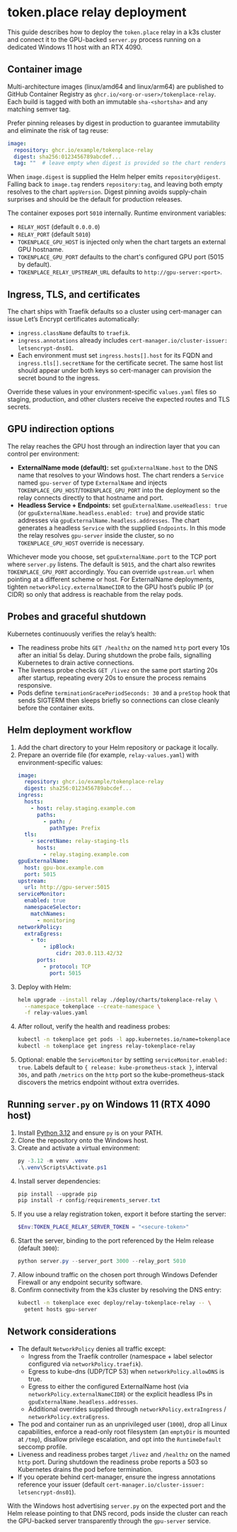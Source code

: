 # token.place relay deployment

This guide describes how to deploy the `token.place` relay in a k3s cluster and connect it to the
GPU-backed `server.py` process running on a dedicated Windows 11 host with an RTX 4090.

## Container image

Multi-architecture images (linux/amd64 and linux/arm64) are published to GitHub Container Registry
as `ghcr.io/<org-or-user>/tokenplace-relay`. Each build is tagged with both an immutable
`sha-<shortsha>` and any matching semver tag.

Prefer pinning releases by digest in production to guarantee immutability and eliminate the risk of
tag reuse:

```yaml
image:
  repository: ghcr.io/example/tokenplace-relay
  digest: sha256:0123456789abcdef...
  tag: ""  # leave empty when digest is provided so the chart renders `repo@digest`
```

When `image.digest` is supplied the Helm helper emits `repository@digest`. Falling back to
`image.tag` renders `repository:tag`, and leaving both empty resolves to the chart `appVersion`.
Digest pinning avoids supply-chain surprises and should be the default for production releases.

The container exposes port `5010` internally. Runtime environment variables:

- `RELAY_HOST` (default `0.0.0.0`)
- `RELAY_PORT` (default `5010`)
- `TOKENPLACE_GPU_HOST` is injected only when the chart targets an external GPU hostname.
- `TOKENPLACE_GPU_PORT` defaults to the chart's configured GPU port (5015 by default).
- `TOKENPLACE_RELAY_UPSTREAM_URL` defaults to `http://gpu-server:<port>`.

## Ingress, TLS, and certificates

The chart ships with Traefik defaults so a cluster using cert-manager can issue Let’s Encrypt
certificates automatically:

- `ingress.className` defaults to `traefik`.
- `ingress.annotations` already includes
  `cert-manager.io/cluster-issuer: letsencrypt-dns01`.
- Each environment must set `ingress.hosts[].host` for its FQDN and
  `ingress.tls[].secretName` for the certificate secret. The same host list should appear under both
  keys so cert-manager can provision the secret bound to the ingress.

Override these values in your environment-specific `values.yaml` files so staging, production, and
other clusters receive the expected routes and TLS secrets.

## GPU indirection options

The relay reaches the GPU host through an indirection layer that you can control per environment:

- **ExternalName mode (default):** set `gpuExternalName.host` to the DNS name that resolves to your
  Windows host. The chart renders a `Service` named `gpu-server` of type `ExternalName` and injects
  `TOKENPLACE_GPU_HOST`/`TOKENPLACE_GPU_PORT` into the deployment so the relay connects directly to
  that hostname and port.
- **Headless Service + Endpoints:** set `gpuExternalName.useHeadless: true` (or
  `gpuExternalName.headless.enabled: true`) and provide static addresses via
  `gpuExternalName.headless.addresses`. The chart generates a headless `Service` with the supplied
  `Endpoints`. In this mode the relay resolves `gpu-server` inside the cluster, so no
  `TOKENPLACE_GPU_HOST` override is necessary.

Whichever mode you choose, set `gpuExternalName.port` to the TCP port where `server.py` listens. The
default is `5015`, and the chart also rewrites `TOKENPLACE_GPU_PORT` accordingly. You can override
`upstream.url` when pointing at a different scheme or host. For ExternalName deployments, tighten
`networkPolicy.externalNameCIDR` to the GPU host’s public IP (or CIDR) so only that address is
reachable from the relay pods.

## Probes and graceful shutdown

Kubernetes continuously verifies the relay’s health:

- The readiness probe hits `GET /healthz` on the named `http` port every 10s after an initial 5s
  delay. During shutdown the probe fails, signalling Kubernetes to drain active connections.
- The liveness probe checks `GET /livez` on the same port starting 20s after startup, repeating every
  20s to ensure the process remains responsive.
- Pods define `terminationGracePeriodSeconds: 30` and a `preStop` hook that sends SIGTERM then sleeps
  briefly so connections can close cleanly before the container exits.

## Helm deployment workflow

1. Add the chart directory to your Helm repository or package it locally.
2. Prepare an override file (for example, `relay-values.yaml`) with environment-specific values:
   ```yaml
   image:
     repository: ghcr.io/example/tokenplace-relay
     digest: sha256:0123456789abcdef...
   ingress:
     hosts:
       - host: relay.staging.example.com
         paths:
           - path: /
             pathType: Prefix
     tls:
       - secretName: relay-staging-tls
         hosts:
           - relay.staging.example.com
   gpuExternalName:
     host: gpu-box.example.com
     port: 5015
   upstream:
     url: http://gpu-server:5015
   serviceMonitor:
     enabled: true
     namespaceSelector:
       matchNames:
         - monitoring
   networkPolicy:
     extraEgress:
       - to:
           - ipBlock:
               cidr: 203.0.113.42/32
         ports:
           - protocol: TCP
             port: 5015
   ```
3. Deploy with Helm:
   ```bash
   helm upgrade --install relay ./deploy/charts/tokenplace-relay \
     --namespace tokenplace --create-namespace \
     -f relay-values.yaml
   ```
4. After rollout, verify the health and readiness probes:
   ```bash
   kubectl -n tokenplace get pods -l app.kubernetes.io/name=tokenplace-relay
   kubectl -n tokenplace get ingress relay-tokenplace-relay
   ```
5. Optional: enable the `ServiceMonitor` by setting `serviceMonitor.enabled: true`. Labels default to
   `{ release: kube-prometheus-stack }`, interval `30s`, and path `/metrics` on the `http` port so the
   kube-prometheus-stack discovers the metrics endpoint without extra overrides.

## Running `server.py` on Windows 11 (RTX 4090 host)

1. Install [Python 3.12](https://www.python.org/downloads/windows/) and ensure `py` is on your PATH.
2. Clone the repository onto the Windows host.
3. Create and activate a virtual environment:
   ```powershell
   py -3.12 -m venv .venv
   .\.venv\Scripts\Activate.ps1
   ```
4. Install server dependencies:
   ```powershell
   pip install --upgrade pip
   pip install -r config/requirements_server.txt
   ```
5. If you use a relay registration token, export it before starting the server:
   ```powershell
   $Env:TOKEN_PLACE_RELAY_SERVER_TOKEN = "<secure-token>"
   ```
6. Start the server, binding to the port referenced by the Helm release (default `3000`):
   ```powershell
   python server.py --server_port 3000 --relay_port 5010
   ```
7. Allow inbound traffic on the chosen port through Windows Defender Firewall or any endpoint
   security software.
8. Confirm connectivity from the k3s cluster by resolving the DNS entry:
   ```bash
   kubectl -n tokenplace exec deploy/relay-tokenplace-relay -- \
     getent hosts gpu-server
   ```

## Network considerations

- The default `NetworkPolicy` denies all traffic except:
  - Ingress from the Traefik controller (namespace + label selector configured via
    `networkPolicy.traefik`).
  - Egress to kube-dns (UDP/TCP 53) when `networkPolicy.allowDNS` is true.
  - Egress to either the configured ExternalName host (via `networkPolicy.externalNameCIDR`) or the
    explicit headless IPs in `gpuExternalName.headless.addresses`.
  - Additional overrides supplied through `networkPolicy.extraIngress` / `networkPolicy.extraEgress`.
- The pod and container run as an unprivileged user (`1000`), drop all Linux capabilities, enforce a
  read-only root filesystem (an `emptyDir` is mounted at `/tmp`), disallow privilege escalation, and
  opt into the `RuntimeDefault` seccomp profile.
- Liveness and readiness probes target `/livez` and `/healthz` on the named `http` port. During
  shutdown the readiness probe reports a 503 so Kubernetes drains the pod before termination.
- If you operate behind cert-manager, ensure the ingress annotations reference your issuer (default
  `cert-manager.io/cluster-issuer: letsencrypt-dns01`).

With the Windows host advertising `server.py` on the expected port and the Helm release pointing to
that DNS record, pods inside the cluster can reach the GPU-backed server transparently through the
`gpu-server` service.
